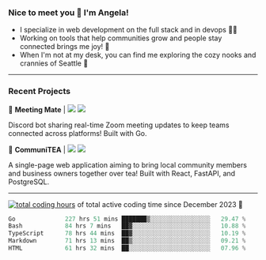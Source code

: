 ### Nice to meet you 👋 I'm Angela!

- I specialize in web development on the full stack and in devops 👩‍💻
- Working on tools that help communities grow and people stay connected brings me joy! 🤝
- When I'm not at my desk, you can find me exploring the cozy nooks and crannies of Seattle 🧋

---

### Recent Projects

👾 **Meeting Mate** | [![](https://img.shields.io/badge/Code-violet.svg?style=flat-square)](https://github.com/angelajfisher/meeting-mate) [![](https://img.shields.io/badge/Site-violet.svg?style=flat-square)](https://angelajfisher.com/projects/meeting-mate)

Discord bot sharing real-time Zoom meeting updates to keep teams connected across platforms! Built with Go.

🍵 **CommuniTEA** | [![](https://img.shields.io/badge/Code-green.svg?style=flat-square)](https://gitlab.com/angelajfisher/communiTEA) [![](https://img.shields.io/badge/Demo-green.svg?style=flat-square)](https://angelajfisher.gitlab.io/communiTEA/)

A single-page web application aiming to bring local community members and business owners together over tea!  Built with React, FastAPI, and PostgreSQL.

---

<a href="https://wakatime.com/@018c1e94-8745-411f-aea1-f33be044d952"><img src="https://wakatime.com/badge/user/018c1e94-8745-411f-aea1-f33be044d952.svg?style=flat-square" alt="total coding hours" /></a> of total active coding time since December 2023 💠<br>
<!--START_SECTION:waka-->

```go
Go              227 hrs 51 mins ███████▒░░░░░░░░░░░░░░░░░   29.47 %
Bash            84 hrs 7 mins   ██▓░░░░░░░░░░░░░░░░░░░░░░   10.88 %
TypeScript      78 hrs 44 mins  ██▓░░░░░░░░░░░░░░░░░░░░░░   10.19 %
Markdown        71 hrs 13 mins  ██▒░░░░░░░░░░░░░░░░░░░░░░   09.21 %
HTML            61 hrs 32 mins  ██░░░░░░░░░░░░░░░░░░░░░░░   07.96 %
```

<!--END_SECTION:waka--> 
